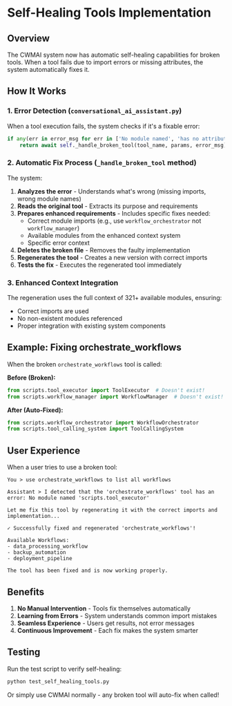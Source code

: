 # Self-Healing Tools Implementation

## Overview
The CWMAI system now has automatic self-healing capabilities for broken tools. When a tool fails due to import errors or missing attributes, the system automatically fixes it.

## How It Works

### 1. Error Detection (`conversational_ai_assistant.py`)
When a tool execution fails, the system checks if it's a fixable error:
```python
if any(err in error_msg for err in ['No module named', 'has no attribute', 'ModuleNotFoundError', 'ImportError', 'AttributeError']):
    return await self._handle_broken_tool(tool_name, params, error_msg)
```

### 2. Automatic Fix Process (`_handle_broken_tool` method)
The system:
1. **Analyzes the error** - Understands what's wrong (missing imports, wrong module names)
2. **Reads the original tool** - Extracts its purpose and requirements
3. **Prepares enhanced requirements** - Includes specific fixes needed:
   - Correct module imports (e.g., use `workflow_orchestrator` not `workflow_manager`)
   - Available modules from the enhanced context system
   - Specific error context
4. **Deletes the broken file** - Removes the faulty implementation
5. **Regenerates the tool** - Creates a new version with correct imports
6. **Tests the fix** - Executes the regenerated tool immediately

### 3. Enhanced Context Integration
The regeneration uses the full context of 321+ available modules, ensuring:
- Correct imports are used
- No non-existent modules referenced
- Proper integration with existing system components

## Example: Fixing orchestrate_workflows

When the broken `orchestrate_workflows` tool is called:

**Before (Broken):**
```python
from scripts.tool_executor import ToolExecutor  # Doesn't exist!
from scripts.workflow_manager import WorkflowManager  # Doesn't exist!
```

**After (Auto-Fixed):**
```python
from scripts.workflow_orchestrator import WorkflowOrchestrator
from scripts.tool_calling_system import ToolCallingSystem
```

## User Experience

When a user tries to use a broken tool:

```
You > use orchestrate_workflows to list all workflows

Assistant > I detected that the 'orchestrate_workflows' tool has an error: No module named 'scripts.tool_executor'

Let me fix this tool by regenerating it with the correct imports and implementation...

✓ Successfully fixed and regenerated 'orchestrate_workflows'!

Available Workflows:
- data_processing_workflow
- backup_automation
- deployment_pipeline

The tool has been fixed and is now working properly.
```

## Benefits

1. **No Manual Intervention** - Tools fix themselves automatically
2. **Learning from Errors** - System understands common import mistakes
3. **Seamless Experience** - Users get results, not error messages
4. **Continuous Improvement** - Each fix makes the system smarter

## Testing

Run the test script to verify self-healing:
```bash
python test_self_healing_tools.py
```

Or simply use CWMAI normally - any broken tool will auto-fix when called!